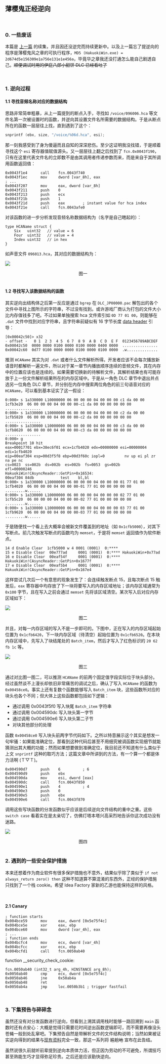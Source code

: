 ## 薄樱鬼正经逆向

<br>

### 0. 一些废话

本篇是 [上一篇](https://kyan0s.github.io/2022/03/05/hakuouki-reverse-0.html) 的续集，并且因还没逆完而持续更新中。以及上一篇忘了提逆向的程序是薄樱鬼风之章的可执行程序，`MD5 (HakuokiWin.exe) = 2d674d5e156309e1a756e131e1e456a`，毕竟华之章我还没打通怎么能自己剧透自己。~~顺便调试时用的伊庭八郎小甜饼 DLC 已经看吐了~~

<br>

### 1. 逆向过程

#### 1.1 寻找音频名称对应的数据结构

思路非常简单粗暴，从上一篇提到的断点入手，寻找如 `/voice/096006.hca` 等文件名第一次被设置时的函数，并逆向其设置文件名所需要的数据结构。于是从断点所在的函数一层层往上找，直到遇到了这个：

```c
snprintf (ebx, size, "/voice/%06d.hca", esi);
```
那一刻我感受到了身为傻逼而且自知的深深悲伤。至少这证明我没找错，于是顺着寻找这个 `esi` 寄存器值赋值源头。又一层层往上翻之后找到了 `fcn.0x0043f190`，只有在这里代表文件名的立即数不是由其调用者传递参数而来，而是来自于其所调用函数返回值：

```assembly
0x0043f1e4      call    fcn.0043f740
0x0043f1ec      mov     dword [var_8h], eax
; ...
0x0043f207      mov     eax, dword [var_8h]
0x0043f211      push    0
0x0043f213      push    ecx
0x0043f21b      push    1        
0x0043f21d      push    eax        ; instant value for hca index
0x0043f21e      call    fcn.0043afe0
```

对该函数的进一步分析发现音频名称数据结构为（名字是自己瞎起的）：

```goland
type HCAName struct {
    Six   uint32   // value = 6
    Four  uint32   // value = 4
    Index uint32   // in hex
}
```
如声音文件 `096013.hca`，其对应的数据结构为：

![](https://raw.githubusercontent.com/Kyan0s/Kyan0s.github.io/main/assets/img/hca-data-structure.png)

<center>图一</center>

<br>

#### 1.2 寻找写入该数据结构的函数

其实逆向出结构体之后第一反应是通过 `bgrep` 在 `DLC_JP00000.pac` 解包出的各个文件中寻找上图所示的字符串，不过没有找到。或许游戏厂商认为打包的文件大小比内存值钱多了吧。不过如果单独搜索 hca 文件索引如 `0D 77 01 00`，则能够在 `.dat` 文件中找到对应字符串，且字符串前疑似有 16 字节长度 [data header](https://github.com/u3shit/neptools/blob/master/doc/formats/stcm.md) 引导：

```shell
[0x00042c50]> x32
- offset -   0 1  2 3  4 5  6 7  8 9  A B  C D  E F  0123456789ABCDEF
0x00042c50  0000 0000 0100 0000 0100 0000 0400 0000  ................
0x00042c60  0d77 0100 0000 0000 0100 0000 0100 0000  .w..............
```

推测 `HCAName` 其实为对 `.dat` 或者什么文件解析所得。开发者应该不会每次播放新语音时都解析一遍文件，所以对于某一章节内播放顺序连续的音频文件，其在内存中的位置应该也是连续的。如果需要切换新的待解析文件，其解析结果也有可能存放于上一份文件解析结果所在的内存区域中。于是从一角色 DLC 章节中退出并点选另一位角色 DLC 章节，并分别在内存中搜索两位角色的前三句语音对应的 `HCAName`，可以看到基本证实了这一假设：

```shell
0:000> s 1a330000 L10000000 06 00 00 00 04 00 00 00 c1 da 00 00
1cfb3e20  06 00 00 00 04 00 00 00-c1 da 00 00 00 00 00 00  ................
0:000> s 1a330000 L10000000 06 00 00 00 04 00 00 00 c2 da 00 00
1cfb5820  06 00 00 00 04 00 00 00-c2 da 00 00 00 00 00 00  ................
0:000> s 1a330000 L10000000 06 00 00 00 04 00 00 00 c3 da 00 00
1cfb8620  06 00 00 00 04 00 00 00-c3 da 00 00 00 00 00 00  ................
0:000> g
Breakpoint 10 hit
eax=00017701 ebx=38ec6f01 ecx=1cfb4020 edx=00000000 esi=00000004 edi=1cfb4020
eip=00eaf304 esp=00d3f5f8 ebp=00d3f60c iopl=0         nv up ei pl zr na pe nc
cs=0023  ss=002b  ds=002b  es=002b  fs=0053  gs=002b             efl=00000246
HakuokiWin!CAsyncReader::GetPin+0x16534:
00eaf304 84db            test    bl,bl
0:000> s 1a330000 L10000000 06 00 00 00 04 00 00 00 01 77 01 00
1cfb4020  06 00 00 00 04 00 00 00-01 77 01 00 00 00 00 00  .........w......
0:000> s 1a330000 L10000000 06 00 00 00 04 00 00 00 02 77 01 00
1cfb5c20  06 00 00 00 04 00 00 00-02 77 01 00 00 00 00 00  .........w......
0:000> s 1a330000 L10000000 06 00 00 00 04 00 00 00 03 77 01 00
1cfb9620  06 00 00 00 04 00 00 00-03 77 01 00 00 00 00 00  .........w......
```

于是随便找一个看上去大概率会被新文件覆盖到的地址（如 `0x1cfb5000`），对其下写断点。前几次触发写断点的函数均为 `memset`，于是将 `memset` 返回值作为软件断点。

```shell
14 d Enable Clear  1cfb5000 w 4 0001 (0001)  0:**** 
15 e Disable Clear  00e777ad     0001 (0001)  0:**** HakuokiWin+0x77ad
16 e Disable Clear  00eaf54f     0001 (0001)  0:**** HakuokiWin!CAsyncReader::GetPin+0x1677f
17 e Disable Clear  00eaf5b4     0001 (0001)  0:**** HakuokiWin!CAsyncReader::GetPin+0x167e4
```

这样尝试几次后一个有意思的现象发生了：会连续触发断点 15，且每次断点 15 触发后，`eax` 寄存器中均存放了下一块将要写入的内存区域地址；该内存区域通常为 `0x100` 字节，且在写入之前会通过 `memset` 先将该区域清空。某次写入后对应内存区域如下：

![](https://raw.githubusercontent.com/Kyan0s/Kyan0s.github.io/main/assets/img/hitotsu-write.png)

<center>图二</center>

并且，对每一内存区域的写入不是一步即可的。下图中，正在写入的内存区域起始位置为 `0x1cfb6420`，下一块内存区域（待清空）起始位置为 `0x1cfb6520`。在本块内存区域中，先写入了块结尾处的 `Batch_item`，然后才写入了红色标识的 `20 62 fb 1c` 等。

![](https://raw.githubusercontent.com/Kyan0s/Kyan0s.github.io/main/assets/img/toaru_write.png)

<center>图三</center>

 通过对比图一图二，可以推测 `HCAName` 的前两个固定值字段实际位于块头部分。经过虽然谈不上漫长却依旧非常痛苦的调试之后，确认了写入 `HCAName` 的函数为 `0x00458ce0`。事实上还有复数个函数能够写入 `Batch_item` 块，这些函数所对应的块头也各个不同；但大体上这些函数都包括如下逻辑：
 
 + 通过调用 0x0043f5f0 写入块尾 `Batch_item` 字符串
 + 通过调用 0x004590dc 写入块头第一字节
 + 通过调用 0x004590e6 写入块头第二子节
 + 对块其他部分的处理

函数 `0x00458ce0` 写入块头前两字节代码如下。之所以特意展示这个其实是想发一句牢骚：如果能准确定位，那看到这种代码后甚至不用细究被调函数实现细节就能猜测出其大概的功能；然而如果想要做到准确定位，我目前还不知道有什么类似于上文 `snprintf` 这种的取巧方法；这篇文章中所讲到的方法，有一个算一个都是体力活啊 (Ｔ▽Ｔ)。
 
 ```assembly
0x004590d7      push    6          ; 6
0x004590d9      push    ebx
0x004590da      mov     esi, dword [eax]
0x004590dc      call    fcn.0043f850
0x004590e1      push    4          ; 4
0x004590e3      push    0
0x004590e5      push    ebx
0x004590e6      call    fcn.0043f870
 ```

调用这些写块函数的分发函数似乎应该是后续逆向文件结构的重中之重。这些 `switch case` 看着实在是太亲切了，仿佛灯塔本塔兴高采烈地告诉你这次成功没有迷路。

![](https://raw.githubusercontent.com/Kyan0s/Kyan0s.github.io/main/assets/img/switch-func.png)

<center>图四</center>

<br>

### 2. 遇到的一些安全保护措施

本来还想着作为商业软件有很多保护措施也不意外，结果似乎除了类似于 `if not always_return zero() then` 这种不知道算不算混淆的东西外，正经的保护措施只找到了一个栈 cookie。希望 Idea Factory 家新的乙游也能保持这样的风格。

<br>

#### 2.1 Canary

```assembly
; function starts
0x004bce59      mov     eax, dword [0x5e75f4c]
0x004bce5e      xor     eax, ebp
0x004bce60      mov     dword [var_4h], eax
; ...
; function ends
0x004bcfc4      mov     ecx, dword [var_4h]
0x004bcfcc      xor     ecx, ebp
0x004bcfd1      call    fcn.0050ab40
```

function \__security\_check\_cookie:

```assembly
fcn.0050ab40 (int32_t arg_4h, HINSTANCE arg_8h);
0x0050ab40      cmp     ecx, dword [0x5e75f4c]
0x0050ab46      jne     0x50ab4a
0x0050ab48      ret
0x0050ab4a      jmp     loc.0050b3b1 ; trigger fastfail
```
<br>

### 3. 下集预告与碎碎念

虽然还没有对分发函数进行逆向，但看到上溯其调用栈时能够一路回溯到 `main` 函数时还有点安心：大概是觉得只需要花时间逆出函数逻辑即可，而不需要再像没头苍蝇一般到处乱窜吧。下集预告自然是带解析文件的文件结构说明；当然如果被证实逆向得到的结果与[现有资料](https://github.com/u3shit/neptools/blob/master/doc/formats/stcm.md)完全一致，那这一系列将 ~~尴尬地~~ 宣布在此告结。

虽然说很久前就听前辈提到逆向本质体力活，但正因为劳动的不可避免，所谓技巧甚至熟能生巧才显得弥足珍贵。之后还是应该勤快逆向。

<br>


